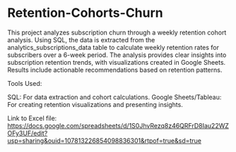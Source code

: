 # Retention-Cohorts-Churn
This project analyzes subscription churn through a weekly retention cohort analysis. Using SQL, the data is extracted from the analytics_subscriptions_data table to calculate weekly retention rates for subscribers over a 6-week period. The analysis provides clear insights into subscription retention trends, with visualizations created in Google Sheets. Results include actionable recommendations based on retention patterns.

Tools Used:

SQL: For data extraction and cohort calculations.
Google Sheets/Tableau: For creating retention visualizations and presenting insights.


Link to Excel file: https://docs.google.com/spreadsheets/d/1S0JhvRezq8z46QRFrD8Iau22WZOFy3UF/edit?usp=sharing&ouid=107813226854098836301&rtpof=true&sd=true
